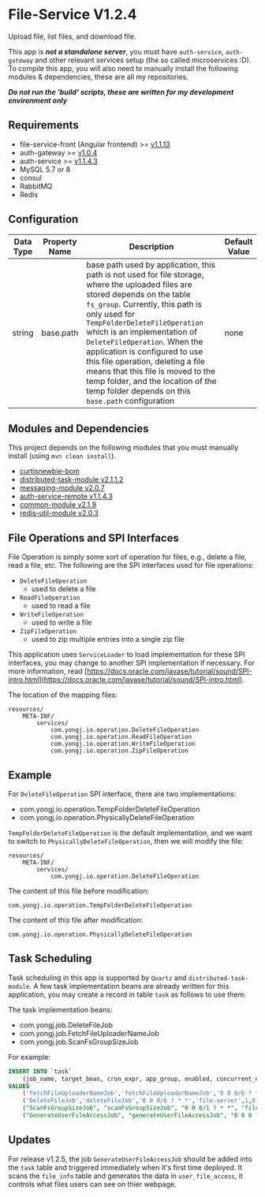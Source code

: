 # File-Service V1.2.4

Upload file, list files, and download file.

This app is ***not a standalone server***, you must have `auth-service`, `auth-gateway` and other relevant services setup (the so called microservices :D). To compile this app, you will also need to manually install the following modules & dependencies, these are all my repositories.

***Do not run the 'build' scripts, these are written for my development environment only***

## Requirements 

- file-service-front (Angular frontend) >= [v1.1.13](https://github.com/CurtisNewbie/file-service-front/tree/v1.1.13)
- auth-gateway >= [v1.0.4](https://github.com/CurtisNewbie/auth-gateway/tree/v1.0.4)
- auth-service >= [v1.1.4.3](https://github.com/CurtisNewbie/auth-service/tree/v1.1.4.3)
- MySQL 5.7 or 8
- consul
- RabbitMQ
- Redis

## Configuration

| Data Type | Property Name | Description                                                                                                                                                                                                                                                                                                                                                                                                                                                                           | Default Value |
|-----------|---------------|---------------------------------------------------------------------------------------------------------------------------------------------------------------------------------------------------------------------------------------------------------------------------------------------------------------------------------------------------------------------------------------------------------------------------------------------------------------------------------------|---------------|
| string    | base.path     | base path used by application, this path is not used for file storage, where the uploaded files are stored depends on the table `fs_group`. Currently, this path is only used for `TempFolderDeleteFileOperation` which is an implementation of `DeleteFileOperation`. When the application is configured to use this file operation, deleting a file means that this file is moved to the temp folder, and the location of the temp folder depends on this `base.path` configuration | none          |

## Modules and Dependencies

This project depends on the following modules that you must manually install (using `mvn clean install`).

- [curtisnewbie-bom](https://github.com/CurtisNewbie/curtisnewbie-bom)
- [distributed-task-module v2.1.1.2](https://github.com/CurtisNewbie/distributed-task-module/tree/v2.1.1.2)
- [messaging-module v2.0.7](https://github.com/CurtisNewbie/messaging-module/tree/v2.0.7)
- [auth-service-remote v1.1.4.3](https://github.com/curtisnewbie/auth-service/tree/v1.1.4.3)
- [common-module v2.1.9](https://github.com/CurtisNewbie/common-module/tree/v2.1.9)
- [redis-util-module v2.0.3](https://github.com/CurtisNewbie/redis-util-module/tree/v2.0.3)


## File Operations and SPI Interfaces

File Operation is simply some sort of operation for files, e.g., delete a file, read a file, etc. The following are the SPI interfaces used for file operations:

- `DeleteFileOperation`
    - used to delete a file
- `ReadFileOperation`
    - used to read a file
- `WriteFileOperation`
    - used to write a file
- `ZipFileOperation`
    - used to zip multiple entries into a single zip file

This application uses `ServiceLoader` to load implementation for these SPI interfaces, you may change to another SPI implementation if necessary. For more information, read [https://docs.oracle.com/javase/tutorial/sound/SPI-intro.html](https://docs.oracle.com/javase/tutorial/sound/SPI-intro.html).

The location of the mapping files:

```
resources/
    META-INF/
        services/
            com.yongj.io.operation.DeleteFileOperation
            com.yongj.io.operation.ReadFileOperation
            com.yongj.io.operation.WriteFileOperation
            com.yongj.io.operation.ZipFileOperation
```

## Example

For `DeleteFileOperation` SPI interface, there are two implementations:

- com.yongj.io.operation.TempFolderDeleteFileOperation 
- com.yongj.io.operation.PhysicallyDeleteFileOperation

`TempFolderDeleteFileOperation` is the default implementation, and we want to switch to `PhysicallyDeleteFileOperation`, then we will modify the file:

```
resources/
    META-INF/
        services/
            com.yongj.io.operation.DeleteFileOperation
```

The content of this file before modification:

```
com.yongj.io.operation.TempFolderDeleteFileOperation
```

The content of this file after modification:

```
com.yongj.io.operation.PhysicallyDeleteFileOperation
```

## Task Scheduling  

Task scheduling in this app is supported by `Quartz` and `distributed-task-module`. A few task implementation beans are already written for this application, you may create a record in table `task` as follows to use them: 

The task implementation beans: 

- com.yongj.job.DeleteFileJob
- com.yongj.job.FetchFileUploaderNameJob
- com.yongj.job.ScanFsGroupSizeJob 

For example:

```sql
INSERT INTO `task`
    (job_name, target_bean, cron_expr, app_group, enabled, concurrent_enabled, update_date)
VALUES
    ('FetchFileUploaderNameJob','fetchFileUploaderNameJob','0 0 0/6 ? * *','file-server',0,0,CURRENT_TIMESTAMP),
    ('DeleteFileJob','deleteFileJob','0 0 0/6 ? * *','file-server',1,0,CURRENT_TIMESTAMP),
    ("ScanFsGroupSizeJob", "scanFsGroupSizeJob", "0 0 0/1 ? * *", "file-server",1,0,CURRENT_TIMESTAMP),
    ("GenerateUserFileAccessJob", "generateUserFileAccessJob", "0 0 0 ? * *", "file-server",1,0,CURRENT_TIMESTAMP);
```
    
## Updates

For release v1.2.5, the job `GenerateUserFileAccessJob` should be added into the `task` table and triggered immediately when it's first time deployed. It scans the `file_info` table and generates the data in `user_file_access`, it controls what files users can see on thier webpage. 



